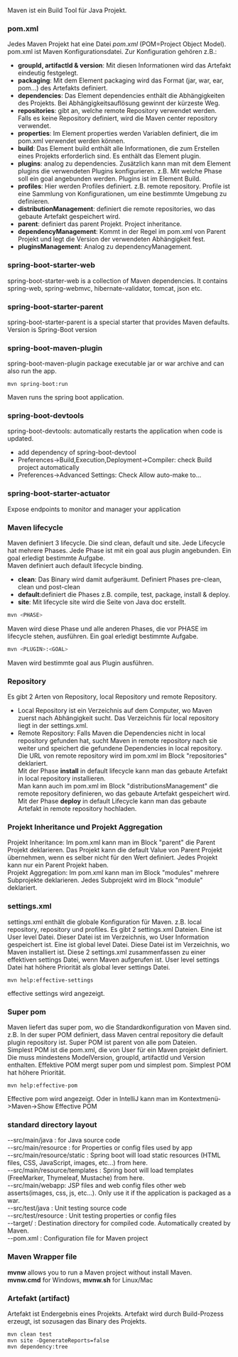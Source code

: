 Maven ist ein Build Tool für Java Projekt.<br> 

### pom.xml
Jedes Maven Projekt hat eine Datei *pom.xml* (POM=Project Object Model). pom.xml ist Maven Konfigurationsdatei.
Zur Konfiguration gehören z.B.:
- **groupId, artifactId & version**: Mit diesen Informationen wird das Artefakt eindeutig festgelegt.<br>
- **packaging**: Mit dem Element packaging wird das Format (jar, war, ear, pom...) des Artefakts definiert.<br>
- **dependencies**: Das Element dependencies enthält die Abhängigkeiten des Projekts. Bei Abhängigkeitsauflösung gewinnt der kürzeste Weg.<br>
- **repositories**: gibt an, welche remote Repository verwendet werden. Falls es keine Repository definiert, wird die Maven center repository verwendet.
- **properties**: Im Element properties werden Variablen definiert, die im pom.xml verwendet werden können.
- **build**: Das Element build enthält alle Informationen, die zum Erstellen eines Projekts erforderlich sind. Es enthält das Element plugin.
- **plugins**: analog zu dependencies. Zusätzlich kann man mit dem Element plugins die verwendeten Plugins konfigurieren. z.B. Mit welche Phase soll ein goal angebunden werden. Plugins ist im Element Build.
-  **profiles**: Hier werden Profiles definiert. z.B. remote repository. Profile ist eine Sammlung von Konfigurationen, um eine bestimmte Umgebung zu definieren.
- **distributionManagement**: definiert die remote repositories, wo das gebaute Artefakt gespeichert wird.
- **parent**: definiert das parent Projekt. Project inheritance.
- **dependencyManagement**: Kommt in der Regel im pom.xml von Parent Projekt und legt die Version der verwendeten Abhängigkeit fest.
- **pluginsManagement**: Analog zu dependencyManagement.

### spring-boot-starter-web
spring-boot-starter-web is a collection of Maven dependencies. It contains spring-web, spring-webmvc, hibernate-validator, tomcat, json etc.

### spring-boot-starter-parent
spring-boot-starter-parent is a special starter that provides Maven defaults. Version is Spring-Boot version

### spring-boot-maven-plugin 
spring-boot-maven-plugin package executable jar or war archive and can also run the app.
```
mvn spring-boot:run
```
Maven runs the spring boot application.

### spring-boot-devtools
spring-boot-devtools: automatically restarts the application when code is updated. 
- add dependency of spring-boot-devtool
- Preferences->Build,Execution,Deployment->Compiler: check Build project automatically
- Preferences->Advanced Settings: Check Allow auto-make to...

### spring-boot-starter-actuator
Expose endpoints to monitor and manager your application

### Maven lifecycle
Maven definiert 3 lifecycle. Die sind clean, default und site. Jede Lifecycle hat mehrere Phases. Jede Phase ist mit ein goal aus plugin angebunden. Ein goal erledigt bestimmte Aufgabe.<br>
Maven definiert auch default lifecycle binding.<br> 
- **clean**: Das Binary wird damit aufgeräumt. Definiert Phases pre-clean, clean und post-clean
- **default**:definiert die Phases z.B. compile, test, package, install & deploy.
- **site**: Mit lifecycle site wird die Seite von Java doc erstellt.

```sh
mvn <PHASE>
```
Maven wird diese Phase und alle anderen Phases, die vor PHASE im lifecycle stehen, ausführen. 
Ein goal erledigt bestimmte Aufgabe.
```sh
mvn <PLUGIN>:<GOAL>
```
Maven wird bestimmte goal aus Plugin ausführen.

### Repository
Es gibt 2 Arten von Repository, local Repository und remote Repository. <br>
- Local Repository ist ein Verzeichnis auf dem Computer, wo Maven zuerst nach Abhängigkeit sucht. Das Verzeichnis für local repository liegt in der settings.xml.
- Remote Repository: Falls Maven die Dependencies nicht in local repository gefunden hat, sucht Maven in remote repository nach sie weiter und speichert die gefundene Dependencies in local repository.<br>
Die URL von remote repository wird im pom.xml im Block "repositories" deklariert. <br>
Mit der Phase **install** in default lifecycle kann man das gebaute Artefakt in local repository installieren.<br>
Man kann auch im pom.xml im Block "distributionsManagement" die remote repository definieren, wo das gebaute Artefakt gespeichert wird.<br>
Mit der Phase **deploy** in default Lifecycle kann man das gebaute Artefakt in remote repository hochladen.

### Projekt Inheritance und Projekt Aggregation
Projekt Inheritance: Im pom.xml kann man im Block "parent" die Parent Projekt deklarieren. Das Projekt kann die default Value von Parent Projekt übernehmen, wenn es selber nicht für den Wert definiert. Jedes Projekt kann nur ein Parent Projekt haben.<br>
Projekt Aggregation: Im pom.xml kann man im Block "modules" mehrere Subprojekte deklarieren. Jedes Subprojekt wird im Block "module" deklariert.

### settings.xml
settings.xml enthält die globale Konfiguration für Maven. z.B. local repository, repository und profiles. Es gibt 2 settings.xml Dateien. Eine ist User level Datei. Dieser Datei ist im Verzeichnis, wo User Information gespeichert ist. Eine ist global level Datei. Diese Datei ist im Verzeichnis, wo Maven installiert ist. Diese 2 settings.xml zusammenfassen zu einer effektiven settings Datei, wenn Maven aufgerufen ist. User level settings Datei hat höhere Priorität als global lever settings Datei.
```
mvn help:effective-settings
```
effective settings wird angezeigt.

### Super pom
Maven liefert das super pom, wo die Standardkonfiguration von Maven sind. z.B. In der super POM definiert, dass Maven central repository die default plugin repository ist. Super POM ist parent von alle pom Dateien.<br>
Simplest POM ist die pom.xml, die von User für ein Maven projekt definiert. Die muss mindestens ModelVersion, groupId, artifactId und Version enthalten. Effektive POM mergt super pom und simplest pom. Simplest POM hat höhere Priorität.
```
mvn help:effective-pom
```
Effective pom wird angezeigt. Oder in IntelliJ kann man im Kontextmenü->Maven->Show Effective POM

### standard directory layout
--src/main/java : for Java source code<br>
--src/main/resource : for Properties or config files used by app<br>
--src/main/resource/static : Spring boot will load static resources (HTML files, CSS, JavaScript, images, etc...) from here.<br>
--src/main/resource/templates : Spring boot will load templates (FreeMarker, Thymeleaf, Mustache) from here. <br>
--src/main/webapp: JSP files and web config files other web asserts(images, css, js, etc...). Only use it if the application is packaged as a war.<br>
--src/test/java : Unit testing source code<br>
--src/test/resource : Unit testing properties or config files<br>
--target/ : Destination directory for compiled code. Automatically created by Maven.<br>
--pom.xml : Configuration file for Maven project<br>

### Maven Wrapper file
**mvnw** allows you to run a Maven project without install Maven.<br>
**mvnw.cmd** for Windows, **mvnw.sh** for Linux/Mac

### Artefakt (artifact)
Artefakt ist Endergebnis eines Projekts. Artefakt wird durch Build-Prozess erzeugt, ist sozusagen das Binary des Projekts.


```
mvn clean test
mvn site -DgenerateReports=false
mvn dependency:tree
```

